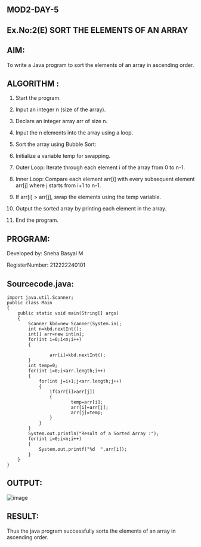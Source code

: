 ## MOD2-DAY-5

## Ex.No:2(E) SORT THE ELEMENTS OF AN ARRAY
## AIM:
To write a Java program to sort the elements of an array in ascending order.

## ALGORITHM :
1. Start the program.

2. Input an integer n (size of the array).

3. Declare an integer array arr of size n.

4. Input the n elements into the array using a loop.

5. Sort the array using Bubble Sort:

6. Initialize a variable temp for swapping.

7. Outer Loop: Iterate through each element i of the array from 0 to n-1.

8. Inner Loop: Compare each element arr[i] with every subsequent element arr[j] where j starts from i+1 to n-1.

9. If arr[i] > arr[j], swap the elements using the temp variable.

10. Output the sorted array by printing each element in the array.

11. End the program.

## PROGRAM:

Developed by: Sneha Basyal M

RegisterNumber: 212222240101

## Sourcecode.java:
```
import java.util.Scanner;
public class Main
{
    public static void main(String[] args)
    {
        Scanner kbd=new Scanner(System.in);
        int n=kbd.nextInt();
        int[] arr=new int[n];
        for(int i=0;i<n;i++)
        {
            
                arr[i]=kbd.nextInt();
        }
        int temp=0;
        for(int i=0;i<arr.length;i++)
        {
            for(int j=i+1;j<arr.length;j++)
            {
                if(arr[i]>arr[j])
                {
                        temp=arr[i];
                        arr[i]=arr[j];
                        arr[j]=temp;
                }
            }
        }
        System.out.println("Result of a Sorted Array :");
        for(int i=0;i<n;i++)
        {
            System.out.printf("%d  ",arr[i]);
        }
    }
}
```

## OUTPUT:
![image](https://github.com/user-attachments/assets/a31e8398-d786-44cf-8e42-93eaa2083bc5)

## RESULT:
Thus the java program successfully sorts the elements of an array in ascending order.
